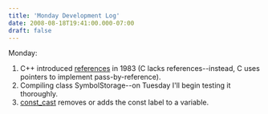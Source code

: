 ```yaml
---
title: 'Monday Development Log'
date: 2008-08-18T19:41:00.000-07:00
draft: false
---
```


Monday:

1.  C++ introduced [references](http://en.wikipedia.org/wiki/C%2B%2B#History) in 1983 (C lacks references--instead, C uses pointers to implement pass-by-reference).
2.  Compiling class SymbolStorage--on Tuesday I'll begin testing it thoroughly.
3.  [const\_cast](http://www.cppreference.com/keywords/const_cast.html) removes or adds the const label to a variable.